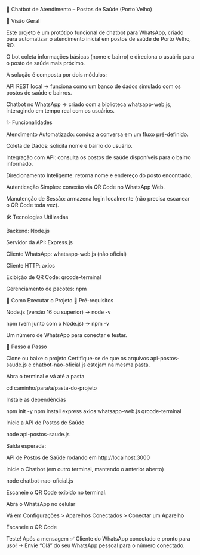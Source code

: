 🤖 Chatbot de Atendimento – Postos de Saúde (Porto Velho)

📖 Visão Geral

Este projeto é um protótipo funcional de chatbot para WhatsApp, criado para automatizar o atendimento inicial em postos de saúde de Porto Velho, RO.

O bot coleta informações básicas (nome e bairro) e direciona o usuário para o posto de saúde mais próximo.

A solução é composta por dois módulos:

API REST local → funciona como um banco de dados simulado com os postos de saúde e bairros.

Chatbot no WhatsApp → criado com a biblioteca whatsapp-web.js, interagindo em tempo real com os usuários.

✨ Funcionalidades

Atendimento Automatizado: conduz a conversa em um fluxo pré-definido.

Coleta de Dados: solicita nome e bairro do usuário.

Integração com API: consulta os postos de saúde disponíveis para o bairro informado.

Direcionamento Inteligente: retorna nome e endereço do posto encontrado.

Autenticação Simples: conexão via QR Code no WhatsApp Web.

Manutenção de Sessão: armazena login localmente (não precisa escanear o QR Code toda vez).

🛠️ Tecnologias Utilizadas

Backend: Node.js

Servidor da API: Express.js

Cliente WhatsApp: whatsapp-web.js (não oficial)

Cliente HTTP: axios

Exibição de QR Code: qrcode-terminal

Gerenciamento de pacotes: npm

🚀 Como Executar o Projeto
🔑 Pré-requisitos

Node.js (versão 16 ou superior) → node -v

npm (vem junto com o Node.js) → npm -v

Um número de WhatsApp para conectar e testar.

📌 Passo a Passo

Clone ou baixe o projeto
Certifique-se de que os arquivos api-postos-saude.js e chatbot-nao-oficial.js estejam na mesma pasta.

Abra o terminal e vá até a pasta

cd caminho/para/a/pasta-do-projeto


Instale as dependências

npm init -y
npm install express axios whatsapp-web.js qrcode-terminal


Inicie a API de Postos de Saúde

node api-postos-saude.js


Saída esperada:

API de Postos de Saúde rodando em http://localhost:3000


Inicie o Chatbot (em outro terminal, mantendo o anterior aberto)

node chatbot-nao-oficial.js


Escaneie o QR Code exibido no terminal:

Abra o WhatsApp no celular

Vá em Configurações > Aparelhos Conectados > Conectar um Aparelho

Escaneie o QR Code

Teste!
Após a mensagem ✅ Cliente do WhatsApp conectado e pronto para uso!
→ Envie “Olá” do seu WhatsApp pessoal para o número conectado.
